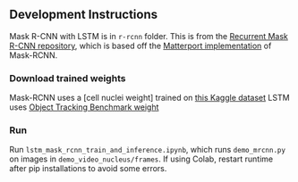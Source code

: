 ## Development Instructions

Mask R-CNN with LSTM is in `r-rcnn` folder.
This is from the [Recurrent Mask R-CNN repository](https://github.com/cechung/R-RCNN),
which is based off the [Matterport implementation](https://github.com/matterport/Mask_RCNN) of Mask-RCNN.

### Download trained weights
Mask-RCNN uses a [cell nuclei weight] trained on [this Kaggle dataset](https://www.kaggle.com/c/data-science-bowl-2018) 
LSTM uses [Object Tracking Benchmark weight](https://drive.google.com/file/d/1g0Yxrs4YeA9ft_1Lul-JRNZvEMcIE781/view)

### Run
Run `lstm_mask_rcnn_train_and_inference.ipynb`, which runs `demo_mrcnn.py` on images in `demo_video_nucleus/frames`.
If using Colab, restart runtime after pip installations to avoid some errors.
